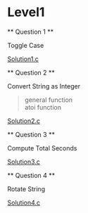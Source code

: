 # Level1


** Question 1 **

Toggle Case<br/>

[Solution1.c](https://github.com/saurabhcr007/Learning_2023/blob/main/Module1/Day4/Level1(Strings)/Question1.c)


** Question 2 **

Convert String as Integer<br/>
> general function<br/>
>atoi function<br/>

[Solution2.c](https://github.com/saurabhcr007/Learning_2023/blob/main/Module1/Day4/Level1(Strings)/Question2.c)


** Question 3 **

Compute Total Seconds<br/>

[Solution3.c](https://github.com/saurabhcr007/Learning_2023/blob/main/Module1/Day4/Level1(Strings)/Question3.c)


** Question 4 **

Rotate String<br/>

[Solution4.c](https://github.com/saurabhcr007/Learning_2023/blob/main/Module1/Day4/Level1(Strings)/Question4.c)


